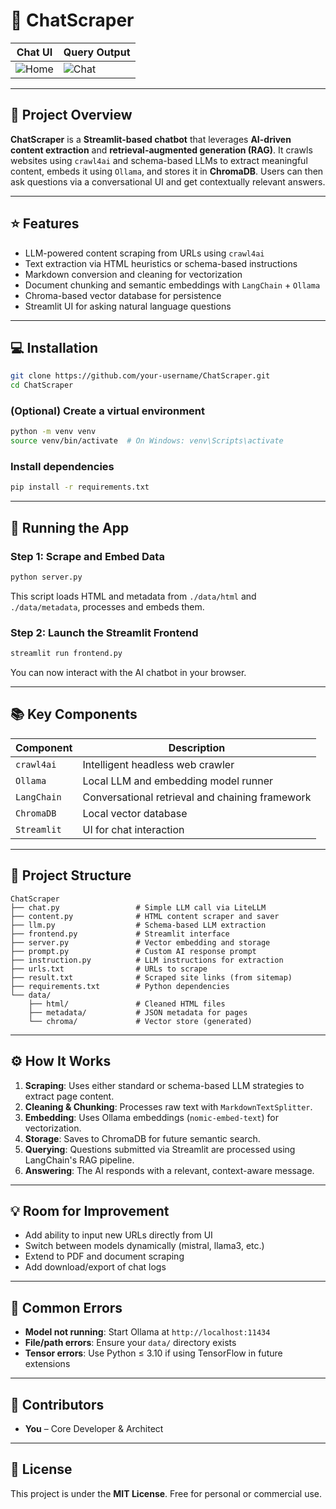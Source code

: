 # 🧠 ChatScraper

| Chat UI | Query Output |
|---------|--------------|
| ![Home](assets/home.png) | ![Chat](assets/chat.png) |

---

## 📝 Project Overview

**ChatScraper** is a **Streamlit-based chatbot** that leverages **AI-driven content extraction** and **retrieval-augmented generation (RAG)**. It crawls websites using `crawl4ai` and schema-based LLMs to extract meaningful content, embeds it using `Ollama`, and stores it in **ChromaDB**. Users can then ask questions via a conversational UI and get contextually relevant answers.

---

## ⭐ Features

- LLM-powered content scraping from URLs using `crawl4ai`
- Text extraction via HTML heuristics or schema-based instructions
- Markdown conversion and cleaning for vectorization
- Document chunking and semantic embeddings with `LangChain` + `Ollama`
- Chroma-based vector database for persistence
- Streamlit UI for asking natural language questions

---

## 💻 Installation

```bash
git clone https://github.com/your-username/ChatScraper.git
cd ChatScraper
```

### (Optional) Create a virtual environment

```bash
python -m venv venv
source venv/bin/activate  # On Windows: venv\Scripts\activate
```

### Install dependencies

```bash
pip install -r requirements.txt
```

---

## 🚀 Running the App

### Step 1: Scrape and Embed Data

```bash
python server.py
```

This script loads HTML and metadata from `./data/html` and `./data/metadata`, processes and embeds them.

### Step 2: Launch the Streamlit Frontend

```bash
streamlit run frontend.py
```

You can now interact with the AI chatbot in your browser.

---

## 📚 Key Components

| Component     | Description |
|---------------|-------------|
| `crawl4ai`    | Intelligent headless web crawler |
| `Ollama`      | Local LLM and embedding model runner |
| `LangChain`   | Conversational retrieval and chaining framework |
| `ChromaDB`    | Local vector database |
| `Streamlit`   | UI for chat interaction |

---

## 📁 Project Structure

```
ChatScraper
├── chat.py                 # Simple LLM call via LiteLLM
├── content.py              # HTML content scraper and saver
├── llm.py                  # Schema-based LLM extraction
├── frontend.py             # Streamlit interface
├── server.py               # Vector embedding and storage
├── prompt.py               # Custom AI response prompt
├── instruction.py          # LLM instructions for extraction
├── urls.txt                # URLs to scrape
├── result.txt              # Scraped site links (from sitemap)
├── requirements.txt        # Python dependencies
└── data/
    ├── html/               # Cleaned HTML files
    ├── metadata/           # JSON metadata for pages
    └── chroma/             # Vector store (generated)
```

---

## ⚙️ How It Works

1. **Scraping**: Uses either standard or schema-based LLM strategies to extract page content.
2. **Cleaning & Chunking**: Processes raw text with `MarkdownTextSplitter`.
3. **Embedding**: Uses Ollama embeddings (`nomic-embed-text`) for vectorization.
4. **Storage**: Saves to ChromaDB for future semantic search.
5. **Querying**: Questions submitted via Streamlit are processed using LangChain's RAG pipeline.
6. **Answering**: The AI responds with a relevant, context-aware message.

---

## 💡 Room for Improvement

- Add ability to input new URLs directly from UI
- Switch between models dynamically (mistral, llama3, etc.)
- Extend to PDF and document scraping
- Add download/export of chat logs

---

## 🚨 Common Errors

- **Model not running**: Start Ollama at `http://localhost:11434`
- **File/path errors**: Ensure your `data/` directory exists
- **Tensor errors**: Use Python ≤ 3.10 if using TensorFlow in future extensions

---

## 👥 Contributors

- **You** – Core Developer & Architect

---

## 📄 License

This project is under the **MIT License**. Free for personal or commercial use.

